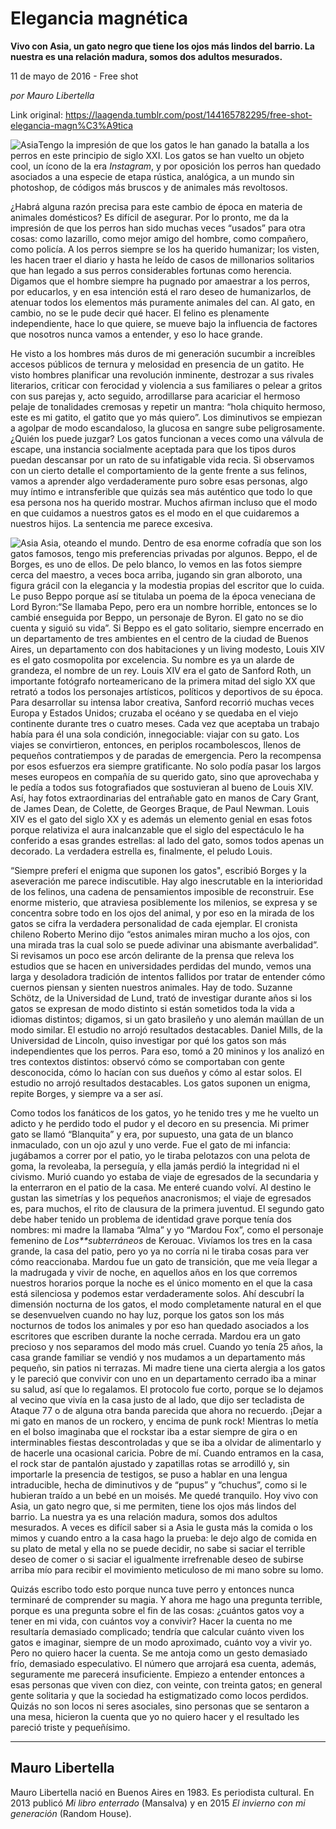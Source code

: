# Elegancia magnética

**Vivo con Asia, un gato negro que tiene los ojos más lindos del barrio. La nuestra es una relación madura, somos dos adultos mesurados.**

11 de mayo de 2016 - Free shot

_por Mauro Libertella_

Link original: https://laagenda.tumblr.com/post/144165782295/free-shot-elegancia-magn%C3%A9tica

![Asia](https://64.media.tumblr.com/1fdf681b48e87a293a232ab6e3ecdf35/tumblr_inline_pk0l6iOFJC1t6q87u_500.jpg)Tengo
la
impresión
de que
los gatos
le han
ganado la
batalla a
los perros
en este
principio
de siglo
XXI. Los
gatos se
han vuelto
un objeto
cool, un
ícono de
la era
*Instagram*,
y por
oposición
los perros
han quedado
asociados a
una especie
de etapa
rústica,
analógica,
a un
mundo sin
photoshop,
de códigos
más
bruscos y
de animales
más
revoltosos.
 


¿Habrá
alguna
razón
precisa
para este
cambio de
época en
materia de
animales
domésticos?
Es difícil
de
asegurar.
Por lo
pronto, me
da la
impresión
de que
los perros
han sido
muchas
veces
“usados”
para otra
cosas: como
lazarillo,
como mejor
amigo del
hombre,
como
compañero, como policía.
A los
perros
siempre se
los ha
querido
humanizar;
los visten,
les hacen traer el diario
y hasta
he leído
de casos
de
millonarios
solitarios
que han
legado a
sus perros
considerables fortunas como herencia.
Digamos que
el hombre
siempre ha
pugnado por
amaestrar a
los perros,
por
educarlos,
y en
esa
intención
está el
raro deseo
de
humanizarlos,
de atenuar
todos los
elementos
más
puramente
animales
del can.
Al gato,
en cambio,
no se
le pude
decir qué
hacer. El
felino es
plenamente
independiente,
hace lo
que quiere,
se mueve
bajo la
influencia
de factores
que
nosotros
nunca vamos
a entender,
y eso
lo hace
grande. 


He
visto a
los hombres
más duros
de mi
generación
sucumbir a
increíbles
accesos
públicos
de ternura
y melosidad
en
presencia
de un
gatito. He
visto hombres planificar una revolución inminente, destrozar a sus
rivales literarios, criticar con ferocidad y violencia a sus
familiares o pelear a gritos con sus parejas y, acto seguido,
arrodillarse para acariciar el hermoso pelaje de tonalidades cremosas
y repetir un mantra: “hola
chiquito
hermoso,
este es
mi gatito,
el gatito
que yo
más
quiero”.
Los
diminutivos
se empiezan
a agolpar
de modo
escandaloso,
la glucosa
en sangre
sube
peligrosamente.
¿Quién
los puede
juzgar? Los
gatos
funcionan a
veces como
una válvula
de escape,
una
instancia
socialmente
aceptada
para que
los tipos
duros
puedan
descansar
por un
rato de
su
infatigable
vida recia.
Si
observamos
con un
cierto
detalle el
comportamiento
de la
gente
frente a
sus
felinos,
vamos a
aprender
algo
verdaderamente
puro sobre
esas
personas,
algo muy
íntimo e
intransferible
que quizás
sea más
auténtico
que todo
lo que
esa persona
nos ha
querido
mostrar.
Muchos
afirman
incluso que
el modo
en que
cuidamos a
nuestros
gatos es
el modo
en el
que
cuidaremos
a nuestros
hijos. La
sentencia
me parece
excesiva. 


![Asia](https://64.media.tumblr.com/1fdf681b48e87a293a232ab6e3ecdf35/tumblr_inline_pk0l6iOFJC1t6q87u_500.jpg) Asia, oteando el mundo. Dentro
de esa
enorme
cofradía
que son
los gatos
famosos,
tengo mis
preferencias
privadas
por
algunos.
Beppo, el
de Borges,
es uno
de ellos.
De pelo
blanco, lo
vemos en
las fotos
siempre
cerca del
maestro, a
veces boca
arriba,
jugando sin
gran
alboroto,
una figura
grácil con
la
elegancia y
la modestia
propias del
escritor
que lo
cuida. Le
puso Beppo
porque así
se titulaba
un poema
de la
época
veneciana
de Lord
Byron:“Se
llamaba
Pepo,
pero era
un nombre
horrible,
entonces se
lo cambié
enseguida
por Beppo,
un
personaje
de Byron.
El gato
no se
dio cuenta
y siguió
su vida”.
Si Beppo
es el
gato
solitario,
siempre
encerrado
en un
departamento
de tres
ambientes
en el
centro de
la ciudad
de Buenos
Aires, un
departamento
con dos
habitaciones
y un
living
modesto,
Louis XIV
es el
gato
cosmopolita
por
excelencia.
Su nombre
es ya
un alarde
de
grandeza,
el nombre
de un
rey. Louis
XIV era
el gato
de Sanford
Roth, un
importante
fotógrafo
norteamericano
de la
primera
mitad del
siglo XX
que retrató a
todos los
personajes
artísticos,
políticos
y
deportivos
de su
época.
Para
desarrollar
su intensa
labor
creativa,
Sanford
recorrió
muchas
veces
Europa y
Estados
Unidos;
cruzaba el
océano y
se quedaba
en el
viejo
continente
durante
tres o
cuatro
meses. Cada
vez que
aceptaba un
trabajo
había para
él una
sola
condición,
innegociable:
viajar con
su gato.
Los viajes
se
convirtieron,
entonces,
en periplos
rocambolescos,
llenos de
pequeños
contratiempos
y de
paradas de
emergencia.
Pero la
recompensa
por esos
esfuerzos
era siempre
gratificante.
No solo
podía
pasar los
largos
meses
europeos en
compañía
de su
querido
gato, sino
que
aprovechaba
y le
pedía a
todos sus
fotografiados
que
sostuvieran
al bueno
de Louis
XIV. Así,
hay fotos
extraordinarias
del
entrañable
gato en
manos de
Cary Grant,
de James
Dean, de
Colette, de
Georges
Braque, de
Paul
Newman.
Louis XIV
es el
gato del
siglo XX
y es
además un
elemento
genial en
esas fotos
porque
relativiza
el aura
inalcanzable
que el
siglo del
espectáculo
le ha
conferido a
esas
grandes
estrellas:
al lado
del gato,
somos todos
apenas un
decorado.
La
verdadera
estrella
es,
finalmente,
el peludo
Louis.

“Siempre
preferí el
enigma que
suponen los
gatos",
escribió
Borges y
la
aseveración
me parece
indiscutible.
Hay algo
inescrutable
en la
interioridad
de los
felinos,
una cadena
de
pensamientos
imposible
de
reconstruir.
Ese enorme
misterio,
que
atraviesa
posiblemente
los
milenios,
se expresa
y se
concentra
sobre todo
en los
ojos del
animal, y
por eso
en la
mirada de
los gatos
se cifra
la
verdadera
personalidad
de cada
ejemplar.
El cronista
chileno
Roberto
Merino dijo
“estos
animales
miran mucho
a los
ojos, con
una mirada
tras la
cual solo
se puede
adivinar
una
abismante
averbalidad”.
Si
revisamos
un poco
ese arcón
delirante
de la
prensa que
releva los
estudios
que se
hacen en
universidades
perdidas
del mundo,
vemos una
larga y
desoladora
tradición
de intentos
fallidos
por tratar
de entender
cómo
cuernos
piensan y
sienten
nuestros
animales.
Hay de
todo.
Suzanne
Schötz, de
la
Universidad
de Lund,
trató de
investigar
durante
años si
los gatos
se expresan
de modo
distinto si
están
sometidos
toda la
vida a
idiomas
distintos;
digamos, si
un gato
brasileño
y uno
 alemán
maúllan de
un modo
similar. El
estudio no
arrojó
resultados
destacables.
Daniel
Mills, de
la
Universidad
de Lincoln,
quiso
investigar
por qué
los gatos
son más
independientes
que los
perros.
Para eso,
tomó a
20 mininos
y los
analizó en
tres
contextos
distintos:
observó
cómo se
comportaban
con gente
desconocida,
cómo lo
hacían con
sus dueños
y cómo
al estar
solos. El
estudio no
arrojó
resultados
destacables.
Los gatos
suponen un
enigma,
repite
Borges, y
siempre va
a ser
así. 


Como
todos los
fanáticos
de los
gatos, yo
he tenido
tres y
me he
vuelto un
adicto y
he perdido
todo el
pudor y
el decoro
en su
presencia.
Mi primer
gato se
llamó
“Blanquita”
y era,
por
supuesto,
una gata
de un
blanco
inmaculado,
con un
ojo azul
y uno
verde. Fue
el gato
de mi
infancia:
jugábamos
a correr
por el
patio, yo
le tiraba
pelotazos
con una
pelota de
goma, la
revoleaba,
la
perseguía,
y ella
jamás
perdió la
integridad
ni el
civismo.
Murió
cuando yo
estaba de
viaje de
egresados
de la
secundaria
y la
enterraron
en el
patio de
la casa.
Me enteré
cuando
volví. Al
destino le
gustan las
simetrías
y los
pequeños
anacronismos;
el viaje
de
egresados
es, para
muchos, el
rito de
clausura de
la primera
juventud.
El segundo
gato debe
haber
tenido un
problema de
identidad
grave
porque
tenía dos
nombres:
mi madre
la llamaba
“Alma”
y yo
“Mardou
Fox”,
como el
personaje
femenino de
*Los**subterráneos*
de Kerouac.
Vivíamos
los tres
en la
casa
grande, la
casa del
patio, pero
yo ya
no corría
ni le
tiraba
cosas para
ver cómo
reaccionaba.
Mardou fue
un gato
de
transición,
que me
veía
llegar a
la
madrugada y
vivir de
noche, en
aquellos
años en
los que
corremos
nuestros
horarios
porque la
noche es
el único
momento en
el que
la casa
está
silenciosa
y podemos
estar
verdaderamente
solos. Ahí
descubrí
la
dimensión
nocturna de
los gatos,
el modo
completamente
natural en
el que
se
desenvuelven
cuando no
hay luz,
porque los
gatos son
los más
nocturnos
de todos
los
animales y
por eso
han quedado
asociados a
los
escritores
que
escriben
durante la
noche
cerrada.
Mardou era
un gato
precioso y
nos
separamos
del modo
más cruel.
Cuando yo
tenía 25
años, la
casa grande
familiar se
vendió y
nos mudamos
a un
departamento
más
pequeño,
sin patios
ni
terrazas.
Mi madre
tiene una
cierta
alergia a
los gatos
y le
pareció
que
convivir
con uno
en un
departamento
cerrado iba
a minar
su salud,
así que
lo
regalamos.
El
protocolo
fue corto,
porque se
lo dejamos
al vecino
que vivía
en la
casa justo
de al
lado, que
dijo ser
tecladista
de Ataque
77 o
de alguna
otra banda
parecida
que ahora
no
recuerdo.
¡Dejar a
mi gato
en manos
de un
rockero, y
encima de
punk rock!
Mientras lo
metía en
el bolso
imaginaba
que el
rockstar
iba a
estar
siempre de
gira o
en
interminables
fiestas
descontroladas
y que
se iba
a olvidar
de
alimentarlo
y de
hacerle una
ocasional
caricia.
Pobre de
mí. Cuando
entramos en
la casa,
el rock
star de
pantalón
ajustado y
zapatillas
rotas se
arrodilló
y, sin
importarle
la
presencia
de
testigos,
se puso
a hablar
en una
lengua
intraducible,
hecha de
diminutivos
y de
“pupus”
y
“chuchus”,
como si
le hubieran
traído a
un bebé
en un
moisés. Me
quedé
tranquilo.
Hoy vivo
con Asia,
un gato
negro que,
si me
permiten,
tiene los
ojos más
lindos del
barrio. La
nuestra ya
es una
relación
madura,
somos dos
adultos
mesurados.
A veces
es difícil
saber si
a Asia
le gusta
más la
comida o
los mimos
y cuando
entro a
la casa
hago la
prueba: le
dejo algo
de comida
en su
plato de
metal y
ella no
se puede
decidir, no
sabe si
saciar el
terrible
deseo de
comer o
si saciar
el
igualmente
irrefrenable
deseo de
subirse
arriba mío
para
recibir el
movimiento
meticuloso
de mi
mano sobre
su lomo.
 


Quizás
escribo
todo esto
porque
nunca tuve
perro y
entonces
nunca
terminaré
de
comprender
su magia.
Y ahora
me hago
una
pregunta
terrible,
porque es
una
pregunta
sobre el
fin de
las cosas:
¿cuántos
gatos voy
a tener
en mi
vida, con
cuántos
voy a
convivir?
Hacer la
cuenta no
me
resultaría
demasiado
complicado;
tendría
que
calcular
cuánto
viven los
gatos e
imaginar,
siempre de
un modo
aproximado,
cuánto voy
a vivir
yo. Pero
no quiero
hacer la
cuenta. Se
me antoja
como un
gesto
demasiado
frío,
demasiado
especulativo.
El número
que
arrojará
esa cuenta,
además,
seguramente
me parecerá
insuficiente.
Empiezo a
entender
entonces a
esas
personas
que viven
con diez,
con veinte,
con treinta
gatos; en
general
gente
solitaria y
que la
sociedad ha
estigmatizado
como locos
perdidos.
Quizás no
son locos
ni seres
asociales,
sino
personas
que se
sentaron a
una mesa,
hicieron la
cuenta que
yo no
quiero
hacer y
el
resultado
les pareció
triste y
pequeñísimo.





---

 Mauro Libertella
-----------------

 Mauro Libertella nació en Buenos Aires en 1983. Es periodista cultural. En 2013 publicó *Mi libro enterrado* (Mansalva) y en 2015 *El invierno con mi generación* (Random House). 

